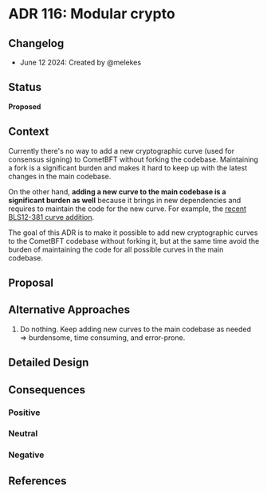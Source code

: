 # ADR 116: Modular crypto

## Changelog

 - June 12 2024: Created by @melekes

## Status

**Proposed**

## Context

Currently there's no way to add a new cryptographic curve (used for consensus
signing) to CometBFT without forking the codebase. Maintaining a fork is a
significant burden and makes it hard to keep up with the latest changes in the
main codebase.

On the other hand, **adding a new curve to the main codebase is a significant
burden as well** because it brings in new dependencies and requires to maintain
the code for the new curve. For example, the [recent BLS12-381 curve
addition](https://github.com/cometbft/cometbft/pull/2765).

The goal of this ADR is to make it possible to add new cryptographic curves to
the CometBFT codebase without forking it, but at the same time avoid the burden
of maintaining the code for all possible curves in the main codebase.

## Proposal



## Alternative Approaches

1. Do nothing. Keep adding new curves to the main codebase as needed =>
   burdensome, time consuming, and error-prone.

## Detailed Design

## Consequences

### Positive

### Neutral

### Negative

## References
